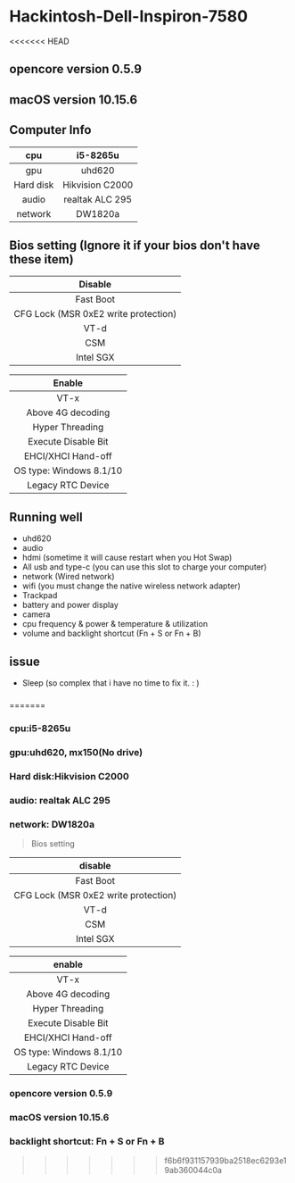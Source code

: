 # Hackintosh-Dell-Inspiron-7580

<<<<<<< HEAD
## opencore version 0.5.9

## macOS version 10.15.6

## Computer Info

|    cpu    |    i5-8265u     |
| :-------: | :-------------: |
|    gpu    |     uhd620      |
| Hard disk | Hikvision C2000 |
|   audio   | realtak ALC 295 |
|  network  |     DW1820a     |

## Bios setting (Ignore it if your bios don't have these item)

|               Disable                |
| :----------------------------------: |
|              Fast Boot               |
| CFG Lock (MSR 0xE2 write protection) |
|                 VT-d                 |
|                 CSM                  |
|              Intel SGX               |

|         Enable          |
| :---------------------: |
|          VT-x           |
|    Above 4G decoding    |
|     Hyper Threading     |
|   Execute Disable Bit   |
|   EHCI/XHCI Hand-off    |
| OS type: Windows 8.1/10 |
|    Legacy RTC Device    |

## Running well

* uhd620
* audio
* hdmi (sometime it will cause restart when you Hot Swap)
* All usb and type-c (you can use this slot to charge your computer)
* network (Wired network)
* wifi (you must change the native wireless network adapter)
* Trackpad
* battery and power display
* camera
* cpu frequency & power & temperature & utilization
* volume and backlight shortcut (Fn + S or Fn + B)

## issue

* Sleep (so complex that i have no time to fix it. : ) 



### 
=======
### cpu:i5-8265u

### gpu:uhd620, mx150(No drive)

### Hard disk:Hikvision C2000

### audio: realtak ALC 295

### network: DW1820a

> Bios setting

disable |
:-:|
Fast Boot|
CFG Lock (MSR 0xE2 write protection)|
VT-d	|
CSM|
Intel SGX|

enable |
:-:|
VT-x |
Above 4G decoding |
Hyper Threading |
Execute Disable Bit |
EHCI/XHCI Hand-off	|
OS type: Windows 8.1/10 |
Legacy RTC Device |


### opencore version 0.5.9

### macOS version 10.15.6

### backlight shortcut: Fn + S or Fn + B
>>>>>>> f6b6f931157939ba2518ec6293e19ab360044c0a
